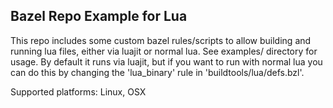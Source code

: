 
Bazel Repo Example for Lua
--------

This repo includes some custom bazel rules/scripts to allow building and running lua files, either via luajit or normal lua.  See examples/ directory for usage.  By default it runs via luajit, but if you want to run with normal lua you can do this by changing the 'lua_binary' rule in 'buildtools/lua/defs.bzl'.

Supported platforms: Linux, OSX

